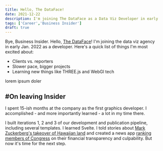 ```yaml
---
title: Hello, The DataFace!
date: 2021-12-22
description: I'm joining The DataFace as a Data Viz Developer in early Jan. 2022.
tags: ['Career','Business Insider']
draft: true
--- 
```


Bye, Business Insider. Hello, [The DataFace](https://thedataface.com/)! I'm joining the data viz agency in early Jan. 2022 as a developer. Here's a quick list of things I'm most excited about:

- Clients vs. reporters
- Slower pace, bigger projects
- Learning new things like THREE.js and WebGl tech

lorem ipsum doler

## #On leaving Insider

I spent 15-ish months at the company as the first graphics developer. I accomplished - and more importantly learned - a lot in my time there.

I built iterations 1, 2 and 3 of our development and publication pipeline, including several templates. I learned Svelte. I told stories about [Mark Zuckerberg's takeover of Hawaiian land](https://www.businessinsider.com/mark-zuckerberg-kauai-estate-hawaii-land-appropriation-history-2021-11) and created a news app  [ranking members of Congress](https://www.businessinsider.com/financial-conflicts-congress-members-rated-2021-12) on their financial transparency and culpability. But now it's time for the next step.



